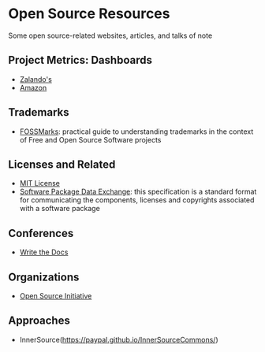 # Open Source Resources
Some open source-related websites, articles, and talks of note

Project Metrics: Dashboards
------------------------------------------------------------
- [Zalando's](http://zalando.github.io/)
- [Amazon](https://github.com/amznlabs/oss-dashboard)

Trademarks
------------------------------------------------------------
- [FOSSMarks](http://fossmarks.org/): practical guide to understanding trademarks in the context of Free and Open Source Software projects

Licenses and Related
------------------------------------------------------------
- [MIT License](https://opensource.org/licenses/MIT)
- [Software Package Data Exchange](https://spdx.org/): this specification is a standard format for communicating the components, licenses and copyrights associated with a software package

Conferences
------------------------------------------------------------
- [Write the Docs](www.writethedocs.org)

Organizations
------------------------------------------------------------
- [Open Source Initiative](https://opensource.org/)

Approaches
------------------------------------------------------------
- InnerSource(https://paypal.github.io/InnerSourceCommons/)
